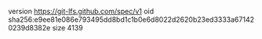 version https://git-lfs.github.com/spec/v1
oid sha256:e9ee81e086e793495dd8bd1c1b0e6d8022d2620b23ed3333a671420239d8382e
size 4139
